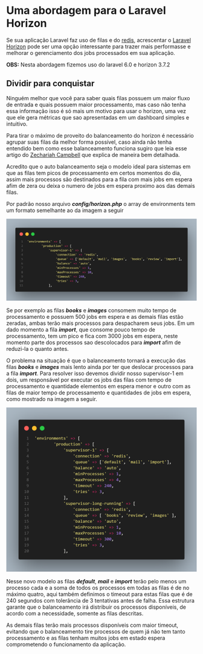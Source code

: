 # Uma abordagem para o Laravel Horizon

Se sua aplicação Laravel faz uso de filas e do [redis](https://redis.io/docs/about/), acrescentar o [Laravel Horizon](https://laravel.com/docs/master/horizon) pode ser uma opção interessante para trazer mais performasse e melhorar o gerenciamento dos jobs processados em sua aplicação.

**OBS:** Nesta abordagem fizemos uso do laravel 6.0 e horizon 3.7.2


## Dividir para conquistar
Ninguém melhor que você para saber quais filas possuem um  maior fluxo de entrada e quais possuem maior processamento, mas caso não tenha essa informação isso é só mais um motivo para usar o horizon, uma vez que ele gera métricas que sao apresentadas em um dashboard simples e intuitivo.

Para tirar o máximo de proveito do balanceamento do horizon é necessário agrupar suas filas da melhor forma possível, caso ainda não tenha entendido bem como esse balanceamento funciona sugiro que leia esse artigo do [Zechariah Campbell](https://medium.com/@zechdc/laravel-horizon-number-of-workers-and-job-execution-order-21b9dbec72d7) que explica de maneira bem detalhada.

Acredito que o auto balanceamento seja o modelo ideal para sistemas em que as filas tem picos de processamento em certos momentos do dia, assim mais processos são destinados para a fila com mais jobs em espera afim de zera ou deixa o numero de jobs em espera proximo aos das demais filas.

Por padrão nosso arquivo ***config/horizon.php*** o array de environments tem um formato semelhante ao da imagem a seguir

<img style=" width: 650px; 
    margin-left: auto;
    margin-right: auto;" src="./images/supervisor-1.png">

Se por exemplo as filas ***books*** e ***images*** consomem muito tempo de processamento e possuem 500 jobs em espera e as demais filas estão zeradas, ambas terão mais processos para despacharem seus jobs. Em um dado momento a fila ***import***, que consome pouco tempo de processamento, tem um pico e fica com 3000 jobs em espera, neste momento parte dos processos sao descolocados para ***import*** afim de reduzi-la o quanto antes.

O problema na situação é que o balanceamento tornará a execução das filas ***books*** e ***images*** mais lento ainda por ter que deslocar processos para a fila ***import***. Para resolver isso devemos dividir nosso supervisor-1 em dois, um responsável por executar os jobs das filas com tempo de processamento e quantidade elementos em espera menor e outro com as filas de maior tempo de processamento e quantidades de jobs em espera, como mostrado na imagem a seguir.

<img style=" width: 650px; 
    margin-left: auto;
    margin-right: auto;" src="./images/supervisor-2.png">

Nesse novo modelo as filas ***default***, ***mail*** e ***import*** terão pelo menos um processo cada e a soma de todos os processos em todas as filas é de no máximo quatro, aqui também definimos o timeout para estas filas que é de 240 segundos com tolerância de 3 tentativas antes de falha. Essa estrutura garante que o balanceamento irá distribuir os processos disponíveis, de acordo com a necessidade, somente as filas descritas.

As demais filas terão mais processos disponíveis com maior timeout, evitando que o balanceamento tire processos de quem já não tem tanto processamento e as filas tenham muitos jobs em estado espera comprometendo o funcionamento da aplicação.
